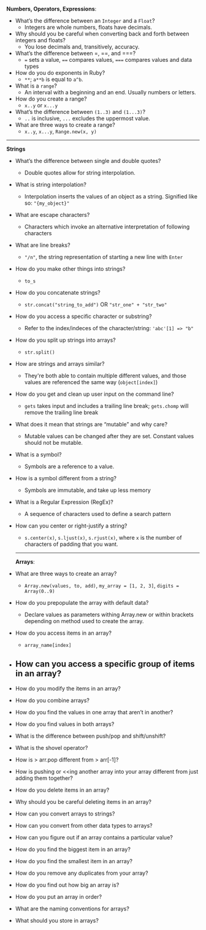 **Numbers, Operators, Expressions**:
- What’s the difference between an `Integer` and a `Float`?
  - Integers are whole numbers, floats have decimals.
- Why should you be careful when converting back and forth between integers and floats?
  - You lose decimals and, transitively, accuracy.
- What’s the difference between =, ==, and ===?
  - `=` sets a value, `==` compares values, `===` compares values and data types
- How do you do exponents in Ruby?
  - `**`; `a**b` is equal to `a^b`.
- What is a `range`?
  - An interval with a beginning and an end. Usually numbers or letters.
- How do you create a range?
  - `x..y` or `x...y`
- What’s the difference between `(1..3)` and `(1...3)`?
  - `..` is inclusive, `...` excludes the uppermost value.
- What are three ways to create a range?
  - `x..y`, `x...y`, `Range.new(x, y)`

---

**Strings**
- What’s the difference between single and double quotes?
  - Double quotes allow for string interpolation.
- What is string interpolation?
  - Interpolation inserts the values of an object as a string. Signified like so: `"{my_object}"`
- What are escape characters?
  - Characters which invoke an alternative interpretation of following characters
- What are line breaks?
  - `"/n"`, the string representation of starting a new line with `Enter`
- How do you make other things into strings?
  - `to_s`
- How do you concatenate strings?
  - `str.concat("string_to_add")` OR `"str_one" + "str_two"`
- How do you access a specific character or substring?
  - Refer to the index/indeces of the character/string: `'abc'[1] => "b"`
- How do you split up strings into arrays?
  - `str.split()`
- How are strings and arrays similar?
  - They're both able to contain multiple different values, and those values are referenced the same way (`object[index]`)
- How do you get and clean up user input on the command line?
  - `gets` takes input and includes a trailing line break; `gets.chomp` will remove the trailing line break
- What does it mean that strings are “mutable” and why care?  
  - Mutable values can be changed after they are set. Constant values should not be mutable.
- What is a symbol?
  - Symbols are a reference to a value.
- How is a symbol different from a string?
  - Symbols are immutable, and take up less memory
- What is a Regular Expression (RegEx)?
  - A sequence of characters used to define a search pattern
- How can you center or right-justify a string?
  - `s.center(x)`, `s.ljust(x)`, `s.rjust(x)`, where `x` is the number of characters of padding that you want.

  ---

  **Arrays**:

- What are three ways to create an array?
  - `Array.new(values, to, add)`, `my_array = [1, 2, 3]`, `digits = Array(0..9)`
- How do you prepopulate the array with default data?
  - Declare values as parameters withing Array.new or within brackets depending on method used to create the array.
- How do you access items in an array?
  - `array_name[index]`
- How can you access a specific group of items in an array?
  -
- How do you modify the items in an array?
- How do you combine arrays?
- How do you find the values in one array that aren’t in another?
- How do you find values in both arrays?
- What is the difference between push/pop and shift/unshift?
- What is the shovel operator?
- How is > arr.pop different from > arr[-1]?
- How is pushing or <<ing another array into your array different from just adding them together?
- How do you delete items in an array?
- Why should you be careful deleting items in an array?
- How can you convert arrays to strings?
- How can you convert from other data types to arrays?
- How can you figure out if an array contains a particular value?
- How do you find the biggest item in an array?
- How do you find the smallest item in an array?
- How do you remove any duplicates from your array?
- How do you find out how big an array is?
- How do you put an array in order?
- What are the naming conventions for arrays?
- What should you store in arrays?
